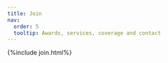 ```yaml
---
title: Join
nav:
  order: 5
  tooltip: Awards, services, coverage and contact
---
```


{%include join.html%}